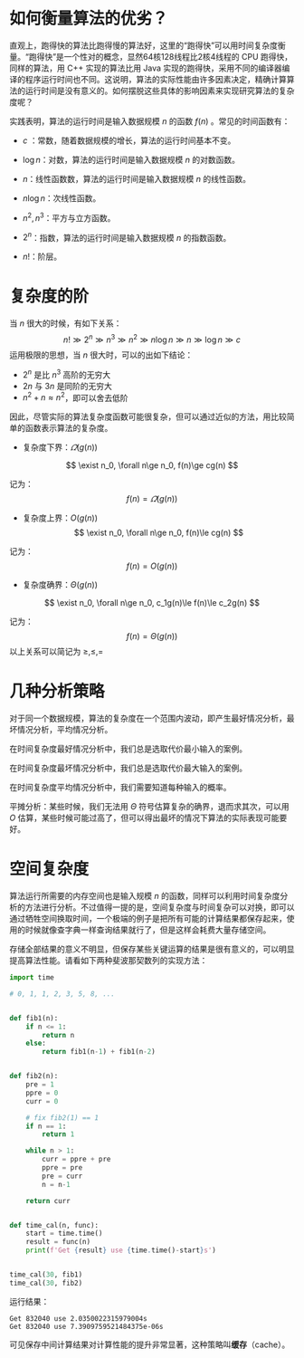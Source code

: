 # 如何衡量算法的优劣？

直观上，跑得快的算法比跑得慢的算法好，这里的“跑得快”可以用时间复杂度衡量。“跑得快”是一个性对的概念，显然64核128线程比2核4线程的 CPU 跑得快，同样的算法，用 C++ 实现的算法比用 Java 实现的跑得快，采用不同的编译器编译的程序运行时间也不同。这说明，算法的实际性能由许多因素决定，精确计算算法的运行时间是没有意义的。如何摆脱这些具体的影响因素来实现研究算法的复杂度呢？

实践表明，算法的运行时间是输入数据规模 $n$ 的函数 $f(n)$ 。常见的时间函数有：

- $c$ ：常数，随着数据规模的增长，算法的运行时间基本不变。
- $\log n$：对数，算法的运行时间是输入数据规模 $n$ 的对数函数。
- $n$：线性函数数，算法的运行时间是输入数据规模 $n$ 的线性函数。
- $n\log n$：次线性函数。
- $n^2, n^3$：平方与立方函数。
- $2^n$：指数，算法的运行时间是输入数据规模 $n$ 的指数函数。

- $n!$：阶层。



# 复杂度的阶

当 $n$ 很大的时候，有如下关系：
$$
n!\gg 2^n\gg n^3\gg n^2\gg n\log n\gg n\gg \log n\gg c
$$
运用极限的思想，当 $n$ 很大时，可以的出如下结论：

- $2^n$ 是比 $n^3$ 高阶的无穷大
- $2n$ 与 $3n$ 是同阶的无穷大
- $n^2+n\approx n^2$，即可以舍去低阶

因此，尽管实际的算法复杂度函数可能很复杂，但可以通过近似的方法，用比较简单的函数表示算法的复杂度。

- 复杂度下界：$\varOmega (g(n))$

$$
\exist n_0, \forall n\ge n_0, f(n)\ge cg(n)
$$

记为：
$$
f(n)=\varOmega(g(n))
$$

- 复杂度上界：$O(g(n))$
$$
\exist n_0, \forall n\ge n_0, f(n)\le cg(n)
$$

记为：
$$
f(n)=O(g(n))
$$
- 复杂度确界：$\Theta(g(n))$

$$
\exist n_0, \forall n\ge n_0, c_1g(n)\le f(n)\le c_2g(n)
$$

记为：
$$
f(n)=\Theta(g(n))
$$
以上关系可以简记为  $\ge, \le, =$ 

# 几种分析策略

对于同一个数据规模，算法的复杂度在一个范围内波动，即产生最好情况分析，最坏情况分析，平均情况分析。

在时间复杂度最好情况分析中，我们总是选取代价最小输入的案例。

在时间复杂度最坏情况分析中，我们总是选取代价最大输入的案例。

在时间复杂度平均情况分析中，我们需要知道每种输入的概率。



平摊分析：某些时候，我们无法用 $\Theta$ 符号估算复杂的确界，退而求其次，可以用 $O$ 估算，某些时候可能过高了，但可以得出最坏的情况下算法的实际表现可能要好。

# 空间复杂度

算法运行所需要的内存空间也是输入规模 $n$ 的函数，同样可以利用时间复杂度分析的方法进行分析。不过值得一提的是，空间复杂度与时间复杂可以对换，即可以通过牺牲空间换取时间，一个极端的例子是把所有可能的计算结果都保存起来，使用的时候就像查字典一样查询结果就行了，但是这样会耗费大量存储空间。

存储全部结果的意义不明显，但保存某些关键运算的结果是很有意义的，可以明显提高算法性能。请看如下两种斐波那契数列的实现方法：

```python
import time

# 0, 1, 1, 2, 3, 5, 8, ...


def fib1(n):
    if n <= 1:
        return n
    else:
        return fib1(n-1) + fib1(n-2)


def fib2(n):
    pre = 1
    ppre = 0
    curr = 0

    # fix fib2(1) == 1
    if n == 1:
        return 1

    while n > 1:
        curr = ppre + pre
        ppre = pre
        pre = curr
        n = n-1

    return curr


def time_cal(n, func):
    start = time.time()
    result = func(n)
    print(f'Get {result} use {time.time()-start}s')


time_cal(30, fib1)
time_cal(30, fib2)
```

运行结果：

```shell
Get 832040 use 2.0350022315979004s
Get 832040 use 7.3909759521484375e-06s
```

可见保存中间计算结果对计算性能的提升非常显著，这种策略叫**缓存**（cache）。


